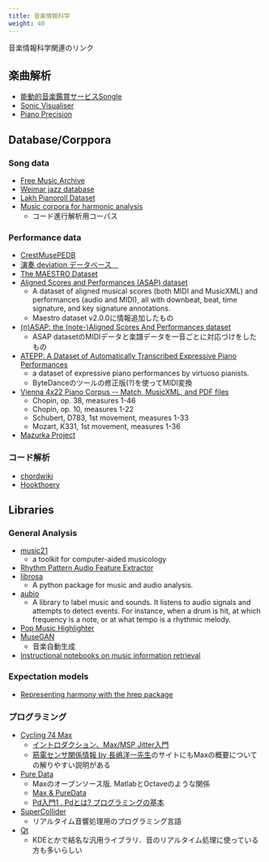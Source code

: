 ```yaml
---
title: 音楽情報科学
weight: 40
---
```


音楽情報科学関連のリンク

## 楽曲解析

- [能動的音楽鑑賞サービスSongle](https://songle.jp/)
- [Sonic Visualiser](https://sonicvisualiser.org)
- [Piano Precision](https://github.com/yucongj/piano-precision)

## Database/Corppora

### Song data

- [Free Music Archive](http://freemusicarchive.org/)
- [Weimar jazz database](https://jazzomat.hfm-weimar.de/dbformat/dboverview.html)
- [Lakh Pianoroll Dataset](https://salu133445.github.io/lakh-pianoroll-dataset/)
- [Music corpora for harmonic analysis](https://github.com/pmcharrison/hcorp)
	- コード進行解析用コーパス

### Performance data

- [CrestMusePEDB](http://www.crestmuse.jp/pedb/)
- [演奏 deviation データベース　](https://ist.ksc.kwansei.ac.jp/~katayose/Download/Database/deviation/)
- [The MAESTRO Dataset](https://magenta.withgoogle.com/datasets/maestro)
- [Aligned Scores and Performances (ASAP) dataset](https://github.com/fosfrancesco/asap-dataset)
	- A dataset of aligned musical scores (both MIDI and MusicXML) and performances (audio and MIDI), all with downbeat, beat, time signature, and key signature annotations.
	- Maestro dataset v2.0.0に情報追加したもの
- [(n)ASAP: the (note-)Aligned Scores And Performances dataset](https://github.com/CPJKU/asap-dataset)
	- ASAP datasetのMIDIデータと楽譜データを一音ごとに対応づけをしたもの
- [ATEPP: A Dataset of Automatically Transcribed Expressive Piano Performances](https://github.com/tangjjbetsy/ATEPP)
	- a dataset of expressive piano performances by virtuoso pianists.
	- ByteDanceのツールの修正版(?)を使ってMIDI変換
- [Vienna 4x22 Piano Corpus -- Match, MusicXML, and PDF files](https://github.com/CPJKU/vienna4x22)
	- Chopin, op. 38, measures 1-46
	- Chopin, op. 10, measures 1-22
	- Schubert, D783, 1st movement, measures 1-33
	- Mozart, K331, 1st movement, measures 1-36
- [Mazurka Project](https://mazurka.org.uk)

### コード解析

- [chordwiki](https://ja.chordwiki.org)
- [Hookthoery](https://www.hooktheory.com)

## Libraries

### General Analysis

- [music21](http://web.mit.edu/music21/)
	- a toolkit for computer-aided musicology
- [Rhythm Pattern Audio Feature Extractor](https://github.com/tuwien-musicir/rp_extract)
- [librosa](https://github.com/librosa/librosa)
	- A python package for music and audio analysis.
- [aubio](https://github.com/aubio/aubio)
	- A library to label music and sounds. It listens to audio signals and attempts to detect events. For instance, when a drum is hit, at which frequency is a note, or at what tempo is a rhythmic melody.
- [Pop Music Highlighter](https://github.com/remyhuang/pop-music-highlighter)
- [MuseGAN](https://github.com/salu133445/musegan)
	- 音楽自動生成
- [Instructional notebooks on music information retrieval](https://github.com/stevetjoa/musicinformationretrieval.com)

### Expectation models

- [Representing harmony with the hrep package](https://github.com/pmcharrison/hrep)

### プログラミング

- [Cycling 74 Max](http://www.mi7.co.jp/products/cycling74/)
	- [イントロダクション、Max/MSP Jitter入門](http://yoppa.org/ssaw10/798.html)
	- [筋電センサ関係情報 by 長嶋洋一先生](http://nagasm.org/ASL/CQ_mbed_EMG.html)のサイトにもMaxの概要についての解りやすい説明がある
- [Pure Data](http://puredata.info/)
	- Maxのオープンソース版. MatlabとOctaveのような関係
	- [Max & PureData](http://psyto.s26.xrea.com/pd/whatispd.html)
	- [Pd入門1 . Pdとは? プログラミングの基本](http://yoppa.org/ssaw13/4449.html)
- [SuperCollider](http://supercollider.sourceforge.net/)
	- リアルタイム音響処理用のプログラミング言語
- [Qt](http://www.qt.io/)
	- KDEとかで結名な汎用ライブラリ．音のリアルタイム処理に使っている方も多いらしい

